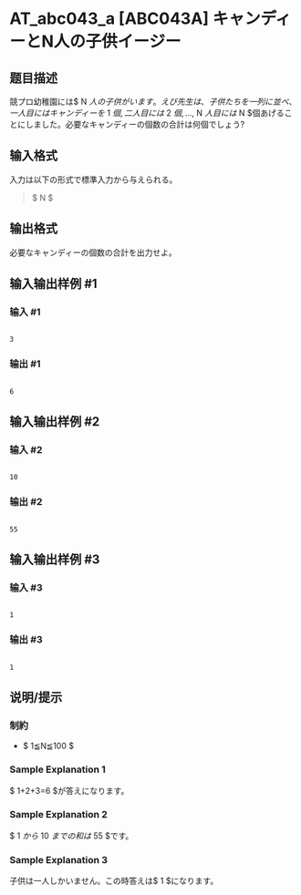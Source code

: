 # AT_abc043_a [ABC043A] キャンディーとN人の子供イージー

## 题目描述

[problemUrl]: https://atcoder.jp/contests/abc043/tasks/abc043_a

競プロ幼稚園には$ N $人の子供がいます。えび先生は、子供たちを一列に並べ、一人目にはキャンディーを$ 1 $個,二人目には$ 2 $個,...,$ N $人目には$ N $個あげることにしました。必要なキャンディーの個数の合計は何個でしょう?

## 输入格式

入力は以下の形式で標準入力から与えられる。

> $ N $

## 输出格式

必要なキャンディーの個数の合計を出力せよ。

## 输入输出样例 #1

### 输入 #1

```
3
```

### 输出 #1

```
6
```

## 输入输出样例 #2

### 输入 #2

```
10
```

### 输出 #2

```
55
```

## 输入输出样例 #3

### 输入 #3

```
1
```

### 输出 #3

```
1
```

## 说明/提示

### 制約

- $ 1≦N≦100 $

### Sample Explanation 1

$ 1+2+3=6 $が答えになります。

### Sample Explanation 2

$ 1 $から$ 10 $までの和は$ 55 $です。

### Sample Explanation 3

子供は一人しかいません。この時答えは$ 1 $になります。